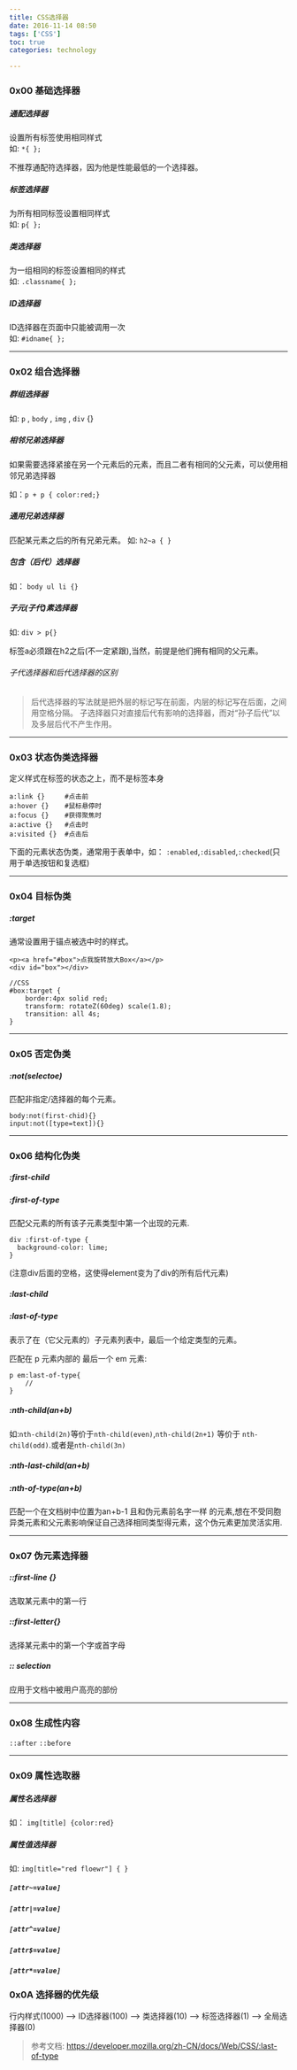 ```yaml
---
title: CSS选择器  
date: 2016-11-14 08:50    
tags: ['CSS']
toc: true
categories: technology

---
```

### 0x00 基础选择器
##### 通配选择器  
设置所有标签使用相同样式  
如: `*{ };`

不推荐通配符选择器，因为他是性能最低的一个选择器。

##### 标签选择器  
为所有相同标签设置相同样式  
如: `p{ };`

##### 类选择器  
为一组相同的标签设置相同的样式  
如: `.classname{ };`

##### ID选择器  
ID选择器在页面中只能被调用一次  
如: `#idname{ };`


---
### 0x02 组合选择器

##### 群组选择器  
如: `p` , `body` , `img` , `div` {}

##### 相邻兄弟选择器  
如果需要选择紧接在另一个元素后的元素，而且二者有相同的父元素，可以使用相邻兄弟选择器

如：`p + p { color:red;}`

##### 通用兄弟选择器
匹配某元素之后的所有兄弟元素。
如: `h2~a { }`

##### 包含（后代）选择器  
如： `body ul li {}`

##### 子元(子代)素选择器  
如: `div > p{}`

标签a必须跟在h2之后(不一定紧跟),当然，前提是他们拥有相同的父元素。

###### 子代选择器和后代选择器的区别

> 后代选择器的写法就是把外层的标记写在前面，内层的标记写在后面，之间用空格分隔。
> 子选择器只对直接后代有影响的选择器，而对“孙子后代”以及多层后代不产生作用。

---
### 0x03 状态伪类选择器 
定义样式在标签的状态之上，而不是标签本身  

```
a:link {}     #点击前  
a:hover {}    #鼠标悬停时  
a:focus {}    #获得聚焦时  
a:active {}   #点击时  
a:visited {}  #点击后  
```

下面的元素状态伪类，通常用于表单中，如：
`:enabled`,`:disabled`,`:checked`(只用于单选按钮和复选框)

 
---
### 0x04 目标伪类
##### :target
通常设置用于锚点被选中时的样式。

```
<p><a href="#box">点我旋转放大Box</a></p>
<div id="box"></div>

//CSS 
#box:target {
	border:4px solid red;
	transform: rotateZ(60deg) scale(1.8);
    transition: all 4s;
}
```

---
### 0x05 否定伪类
##### :not(selectoe)
匹配非指定/选择器的每个元素。

```
body:not(first-chid){}
input:not([type=text]){}
```

---
### 0x06 结构化伪类
##### :first-child

##### :first-of-type
匹配父元素的所有该子元素类型中第一个出现的元素.

```
div :first-of-type {
  background-color: lime;
}
```
(注意div后面的空格，这使得element变为了div的所有后代元素)


##### :last-child  

##### :last-of-type
 表示了在（它父元素的）子元素列表中，最后一个给定类型的元素。
 
匹配在 p 元素内部的 最后一个 em 元素:

```
p em:last-of-type{
    //
}
```


##### :nth-child(an+b)
如:`nth-child(2n)`等价于`nth-child(even)`,`nth-child(2n+1)` 等价于 `nth-child(odd)`.或者是`nth-child(3n)`

##### :nth-last-child(an+b)

##### :nth-of-type(an+b)
匹配一个在文档树中位置为an+b-1 且和伪元素前名字一样 的元素,想在不受同胞异类元素和父元素影响保证自己选择相同类型得元素，这个伪元素更加灵活实用.

---
### 0x07 伪元素选择器
 
##### ::first-line {}
选取某元素中的第一行  

##### ::first-letter{}
选择某元素中的第一个字或首字母

##### :: selection
应用于文档中被用户高亮的部份

---
### 0x08 生成性内容
`::after`
`::before`


---
### 0x09 属性选取器

##### 属性名选择器  
如： `img[title] {color:red}`

##### 属性值选择器
如: `img[title="red floewr"] { }`

##### `[attr~=value]`

##### `[attr|=value]`

##### `[attr^=value]`

##### `[attr$=value]`

##### `[attr*=value]`


### 0x0A 选择器的优先级
 
行内样式(1000) --> ID选择器(100) --> 类选择器(10) --> 标签选择器(1) --> 全局选择器(0)  


> 参考文档:
https://developer.mozilla.org/zh-CN/docs/Web/CSS/:last-of-type

